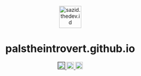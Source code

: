 <p align="center">
  <a href="https://sazid.thedev.id">
    <img src="https://cdn.statically.io/avatar/Pa" alt="sazid.thedev.id" height="60"/>
  </a>
</p>
<h1 align="center">palstheintrovert.github.io</h1>
<p align="center">
<a href="">
    <img src="https://github.com/palstheintrovert/palstheintrovert.github.io/workflows/CodeQL/badge.svg" alt="CodeQL" height="20"/>
</a>
<a href="https://deepscan.io/dashboard#view=project&tid=11871&pid=14810&bid=284091">
    <img src="https://deepscan.io/api/teams/11871/projects/14810/branches/284091/badge/grade.svg" alt="DeepScan grade" height="20"/>
<a href="https://github.com/prettier/prettier">
    <img src="https://img.shields.io/badge/code_style-prettier-ff69b4.svg?style=flat-square" alt="code style: prettier" height="20"/>
</p>
